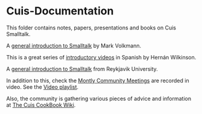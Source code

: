 # Cuis-Documentation

This folder contains notes, papers, presentations and books on Cuis Smalltalk.

A [general introduction to Smalltalk](https://mvolkmann.github.io/blog/topics/#/blog/smalltalk/01-quick-introduction/) by Mark Volkmann.

This is a great series of [introductory videos](https://www.youtube.com/playlist?list=PLMkq_h36PcLCtLKrrdOKKFV2r267VFH_t) in Spanish by Hernán Wilkinson.

A [general introduction to Smalltalk](https://www.youtube.com/watch?v=8GRwNM3hBDA) from Reykjavik University.

In addition to this, check the [Montly Community Meetings](https://cuis.st/community#meetings-archive) are recorded in video. See the [Video playlist](https://www.youtube.com/playlist?list=PL8jfzXKiS6Xin_VUpK_QaUn_MGH2S-oPd).

Also, the community is gathering various pieces of advice and information at [The Cuis CookBook Wiki](https://github.com/nmingotti/The-Cuis-CookBook/wiki).
